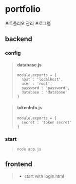 # portfolio
포트폴리오 관리 프로그램

## backend

### config

>#### database.js
>```
>module.exports = {
>	host : 'localhost',
>	user : 'root',
>	password : 'password',
>	database : 'database'
>}
>```

>#### tokenInfo.js
>```
>module.exports = {
>	secret : 'token secret'
>}
>```


### start
>```
>node app.js
>```
## frontend
> * start with login.html
